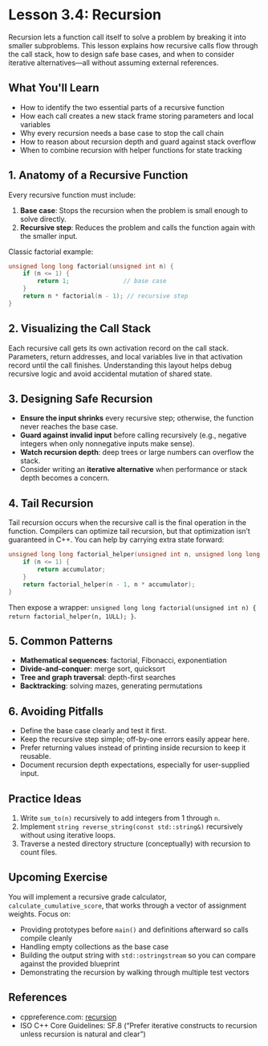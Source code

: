 # Lesson 3.4: Recursion

Recursion lets a function call itself to solve a problem by breaking it into smaller subproblems. This lesson explains how recursive calls flow through the call stack, how to design safe base cases, and when to consider iterative alternatives—all without assuming external references.

## What You'll Learn

- How to identify the two essential parts of a recursive function
- How each call creates a new stack frame storing parameters and local variables
- Why every recursion needs a base case to stop the call chain
- How to reason about recursion depth and guard against stack overflow
- When to combine recursion with helper functions for state tracking

## 1. Anatomy of a Recursive Function

Every recursive function must include:

1. **Base case**: Stops the recursion when the problem is small enough to solve directly.
2. **Recursive step**: Reduces the problem and calls the function again with the smaller input.

Classic factorial example:

```cpp
unsigned long long factorial(unsigned int n) {
    if (n <= 1) {
        return 1;               // base case
    }
    return n * factorial(n - 1); // recursive step
}
```

## 2. Visualizing the Call Stack

Each recursive call gets its own activation record on the call stack. Parameters, return addresses, and local variables live in that activation record until the call finishes. Understanding this layout helps debug recursive logic and avoid accidental mutation of shared state.

## 3. Designing Safe Recursion

- **Ensure the input shrinks** every recursive step; otherwise, the function never reaches the base case.
- **Guard against invalid input** before calling recursively (e.g., negative integers when only nonnegative inputs make sense).
- **Watch recursion depth**: deep trees or large numbers can overflow the stack.
- Consider writing an **iterative alternative** when performance or stack depth becomes a concern.

## 4. Tail Recursion

Tail recursion occurs when the recursive call is the final operation in the function. Compilers can optimize tail recursion, but that optimization isn’t guaranteed in C++. You can help by carrying extra state forward:

```cpp
unsigned long long factorial_helper(unsigned int n, unsigned long long accumulator) {
    if (n <= 1) {
        return accumulator;
    }
    return factorial_helper(n - 1, n * accumulator);
}
```

Then expose a wrapper: `unsigned long long factorial(unsigned int n) { return factorial_helper(n, 1ULL); }`.

## 5. Common Patterns

- **Mathematical sequences**: factorial, Fibonacci, exponentiation
- **Divide-and-conquer**: merge sort, quicksort
- **Tree and graph traversal**: depth-first searches
- **Backtracking**: solving mazes, generating permutations

## 6. Avoiding Pitfalls

- Define the base case clearly and test it first.
- Keep the recursive step simple; off-by-one errors easily appear here.
- Prefer returning values instead of printing inside recursion to keep it reusable.
- Document recursion depth expectations, especially for user-supplied input.

## Practice Ideas

1. Write `sum_to(n)` recursively to add integers from 1 through `n`.
2. Implement `string reverse_string(const std::string&)` recursively without using iterative loops.
3. Traverse a nested directory structure (conceptually) with recursion to count files.

## Upcoming Exercise

You will implement a recursive grade calculator, `calculate_cumulative_score`, that works through a vector of assignment weights. Focus on:

- Providing prototypes before `main()` and definitions afterward so calls compile cleanly
- Handling empty collections as the base case
- Building the output string with `std::ostringstream` so you can compare against the provided blueprint
- Demonstrating the recursion by walking through multiple test vectors

## References

- cppreference.com: [recursion](https://en.cppreference.com/w/cpp/language/recursion)
- ISO C++ Core Guidelines: SF.8 (“Prefer iterative constructs to recursion unless recursion is natural and clear”)
